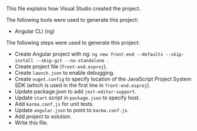 This file explains how Visual Studio created the project.

The following tools were used to generate this project:
- Angular CLI (ng)

The following steps were used to generate this project:
- Create Angular project with ng: `ng new front-end --defaults --skip-install --skip-git --no-standalone `.
- Create project file (`front-end.esproj`).
- Create `launch.json` to enable debugging.
- Create `nuget.config` to specify location of the JavaScript Project System SDK (which is used in the first line in `front-end.esproj`).
- Update package.json to add `jest-editor-support`.
- Update `start` script in `package.json` to specify host.
- Add `karma.conf.js` for unit tests.
- Update `angular.json` to point to `karma.conf.js`.
- Add project to solution.
- Write this file.
